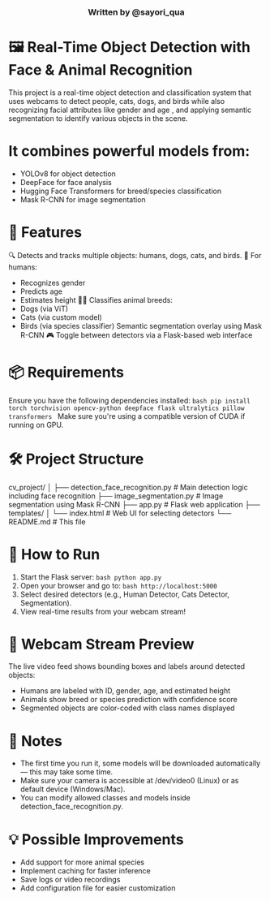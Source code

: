 <div align="center">
  <h3>Written by @sayori_qua</h3>
</div>

# 🖼️ Real-Time Object Detection with Face & Animal Recognition
This project is a real-time object detection and classification system that uses webcams to detect people, cats, dogs, and birds while also recognizing facial attributes like gender and age , and applying semantic segmentation to identify various objects in the scene.

# It combines powerful models from:
- YOLOv8 for object detection
- DeepFace for face analysis
- Hugging Face Transformers for breed/species classification
- Mask R-CNN for image segmentation

# 🧠 Features
🔍 Detects and tracks multiple objects: humans, dogs, cats, and birds.
👥 For humans:
- Recognizes gender
- Predicts age
- Estimates height
🐶🐱 Classifies animal breeds:
- Dogs (via ViT)
- Cats (via custom model)
- Birds (via species classifier)
Semantic segmentation overlay using Mask R-CNN
🎮 Toggle between detectors via a Flask-based web interface

# 📦 Requirements
Ensure you have the following dependencies installed:
```bash pip install torch torchvision opencv-python deepface flask ultralytics pillow transformers ```
Make sure you're using a compatible version of CUDA if running on GPU.

# 🛠️ Project Structure
cv_project/
│
├── detection_face_recognition.py   # Main detection logic including face recognition
├── image_segmentation.py           # Image segmentation using Mask R-CNN
├── app.py                          # Flask web application
├── templates/
│   └── index.html                  # Web UI for selecting detectors
└── README.md                       # This file

# 🚀 How to Run
1. Start the Flask server:
```bash python app.py```
2. Open your browser and go to:
```bash http://localhost:5000```
3. Select desired detectors (e.g., Human Detector, Cats Detector, Segmentation).
4. View real-time results from your webcam stream!

# 📸 Webcam Stream Preview
The live video feed shows bounding boxes and labels around detected objects:

- Humans are labeled with ID, gender, age, and estimated height
- Animals show breed or species prediction with confidence score
- Segmented objects are color-coded with class names displayed
# 📝 Notes
- The first time you run it, some models will be downloaded automatically — this may take some time.
- Make sure your camera is accessible at /dev/video0 (Linux) or as default device (Windows/Mac).
- You can modify allowed classes and models inside detection_face_recognition.py.
# 💡 Possible Improvements
- Add support for more animal species
- Implement caching for faster inference
- Save logs or video recordings
- Add configuration file for easier customization
